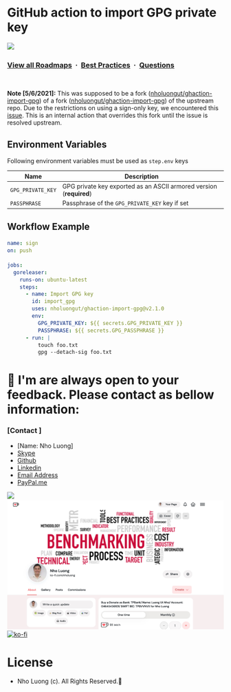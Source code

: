 # GitHub action to import GPG private key

![](https://i.imgur.com/waxVImv.png)
### [View all Roadmaps](https://github.com/nholuongut/all-roadmaps) &nbsp;&middot;&nbsp; [Best Practices](https://github.com/nholuongut/all-roadmaps/blob/main/public/best-practices/) &nbsp;&middot;&nbsp; [Questions](https://www.linkedin.com/in/nholuong/)
<br/>

**Note [5/6/2021]:** This was supposed to be a fork ([nholuongut/ghaction-import-gpg](https://github.com/nholuongut/ghaction-import-gpg)) of a fork ([nholuongut/ghaction-import-gpg](https://github.com/nholuongut/ghaction-import-gpg)) of the upstream repo. Due to the restrictions on using a sign-only key, we encountered this [issue](https://github.com/nholuongut/ghaction-import-gpg/issues/58). This is an internal action that overrides this fork until the issue is resolved upstream.
## Environment Variables

Following environment variables must be used as `step.env` keys

| Name               | Description                           |
|--------------------|---------------------------------------|
| `GPG_PRIVATE_KEY`  | GPG private key exported as an ASCII armored version (**required**) |
| `PASSPHRASE`       | Passphrase of the `GPG_PRIVATE_KEY` key if set |

## Workflow Example

```yaml
name: sign
on: push

jobs:
  goreleaser:
    runs-on: ubuntu-latest
    steps:
      - name: Import GPG key
        id: import_gpg
        uses: nholuongut/ghaction-import-gpg@v2.1.0
        env:
          GPG_PRIVATE_KEY: ${{ secrets.GPG_PRIVATE_KEY }}
          PASSPHRASE: ${{ secrets.GPG_PASSPHRASE }}
      - run: |
          touch foo.txt
          gpg --detach-sig foo.txt
```

# 🚀 I'm are always open to your feedback.  Please contact as bellow information:
### [Contact ]
* [Name: Nho Luong]
* [Skype](luongutnho_skype)
* [Github](https://github.com/nholuongut/)
* [Linkedin](https://www.linkedin.com/in/nholuong/)
* [Email Address](luongutnho@hotmail.com)
* [PayPal.me](https://www.paypal.com/paypalme/nholuongut)

![](https://i.imgur.com/waxVImv.png)
![](Donate.png)
[![ko-fi](https://ko-fi.com/img/githubbutton_sm.svg)](https://ko-fi.com/nholuong)

# License
* Nho Luong (c). All Rights Reserved.🌟

